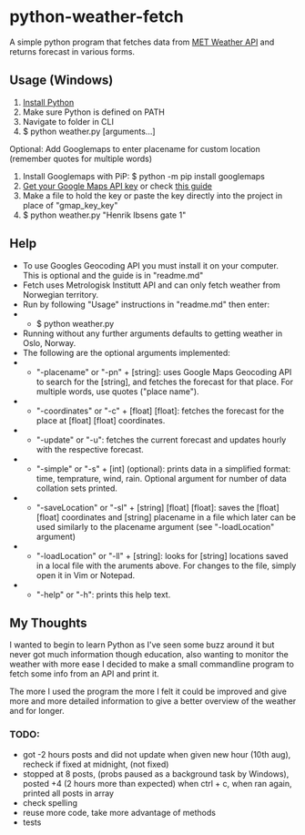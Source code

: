 # python-weather-fetch

A simple python program that fetches data from [MET Weather API](https://api.met.no/weatherapi) and returns forecast in various forms.

## Usage (Windows)
1. [Install Python](https://www.python.org/downloads/)
2. Make sure Python is defined on PATH
3. Navigate to folder in CLI
4. $ python weather.py [arguments...]

Optional: Add Googlemaps to enter placename for custom location (remember quotes for multiple words)
1. Install Googlemaps with PiP: $ python -m pip install googlemaps
2. [Get your Google Maps API key](https://cloud.google.com/maps-platform/) or check [this guide](https://developers.google.com/maps/documentation/javascript/get-api-key)
3. Make a file to hold the key or paste the key directly into the project in place of "gmap_key_key"
4. $ python weather.py "Henrik Ibsens gate 1"

## Help
- To use Googles Geocoding API you must install it on your computer. This is optional and the guide is in "readme.md"
- Fetch uses Metrologisk Institutt API and can only fetch weather from Norwegian territory. 
- Run by following "Usage" instructions in "readme.md" then enter:
- - $ python weather.py
- Running without any further arguments defaults to getting weather in Oslo, Norway.
- The following are the optional arguments implemented:
- - "-placename" or "-pn" + [string]: uses Google Maps Geocoding API to search for the [string], and fetches the forecast for that place. For multiple words, use quotes ("place name").
- - "-coordinates" or "-c" + [float] [float]: fetches the forecast for the place at [float] [float] coordinates.
- - "-update" or "-u": fetches the current forecast and updates hourly with the respective forecast.
- - "-simple" or "-s" + [int] (optional): prints data in a simplified format: time, temprature, wind, rain. Optional argument for number of data collation sets printed.
- - "-saveLocation" or "-sl" + [string] [float] [float]: saves the [float] [float] coordinates and [string] placename in a file which later can be used similarly to the placename argument (see "-loadLocation" argument)
- - "-loadLocation" or "-ll" + [string]: looks for [string] locations saved in a local file with the aruments above. For changes to the file, simply open it in Vim or Notepad.
- - "-help" or "-h": prints this help text.

## My Thoughts

I wanted to begin to learn Python as I've seen some buzz around it but never got much information though education, also wanting to monitor the weather with more ease I decided to make a small commandline program to fetch some info from an API and print it.

The more I used the program the more I felt it could be improved and give more and more detailed information to give a better overview of the weather and for longer.

### TODO:
- got -2 hours posts and did not update when given new hour (10th aug), recheck if fixed at midnight, (not fixed)
- stopped at 8 posts, (probs paused as a background task by Windows), posted +4 (2 hours more than expected) when ctrl + c, when ran again, printed all posts in array
- check spelling
- reuse more code, take more advantage of methods
- tests